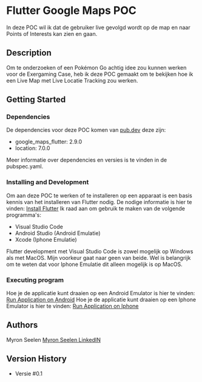 # Flutter Google Maps POC

In deze POC wil ik dat de gebruiker live gevolgd wordt op de map en naar Points of Interests kan zien en gaan.

## Description

Om te onderzoeken of een Pokémon Go achtig idee zou kunnen werken voor de Exergaming Case, heb ik deze POC gemaakt om te bekijken hoe ik een Live Map met Live Locatie Tracking zou werken.

## Getting Started

### Dependencies

De dependencies voor deze POC komen van [pub.dev](https://pub.dev/) deze zijn:
* google_maps_flutter: 2.9.0
* location: 7.0.0

Meer informatie over dependencies en versies is te vinden in de pubspec.yaml.

### Installing and Development

Om aan deze POC te werken of te installeren op een apparaat is een basis kennis van het installeren van Flutter nodig.
De nodige informatie is hier te vinden: [Install Flutter](https://docs.flutter.dev/get-started/install)
Ik raad aan om gebruik te maken van de volgende programma's:
* Visual Studio Code
* Android Studio (Android Emulatie)
* Xcode (Iphone Emulatie)

Flutter development met Visual Studio Code is zowel mogelijk op Windows als met MacOS. Mijn voorkeur gaat naar geen van beide.
Wel is belangrijk om te weten dat voor Iphone Emulatie dit alleen mogelijk is op MacOS.

### Executing program

Hoe je de applicatie kunt draaien op een Android Emulator is hier te vinden: [Run Application on Android](https://docs.flutter.dev/get-started/test-drive#run-your-sample-flutter-app)
Hoe je de applicatie kunt draaien op een Iphone Emulator is hier te vinden: [Run Application on Iphone](https://docs.flutter.dev/get-started/install/macos/mobile-ios#configure-your-target-ios-device)

## Authors

Myron Seelen
[Myron Seelen LinkedIN]([https://twitter.com/JohnDoe](https://www.linkedin.com/in/myron-seelen/))

## Version History

* Versie #0.1

